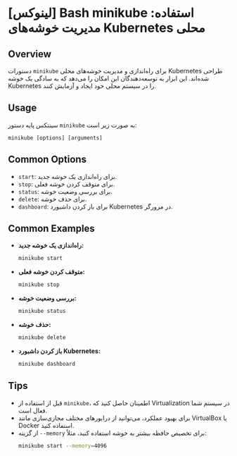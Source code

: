 # [لینوکس] Bash minikube استفاده: مدیریت خوشه‌های Kubernetes محلی

## Overview
دستورات `minikube` برای راه‌اندازی و مدیریت خوشه‌های محلی Kubernetes طراحی شده‌اند. این ابزار به توسعه‌دهندگان این امکان را می‌دهد که به سادگی یک خوشه Kubernetes را در سیستم محلی خود ایجاد و آزمایش کنند.

## Usage
سینتکس پایه دستور `minikube` به صورت زیر است:
```
minikube [options] [arguments]
```

## Common Options
- `start`: برای راه‌اندازی یک خوشه جدید.
- `stop`: برای متوقف کردن خوشه فعلی.
- `status`: برای بررسی وضعیت خوشه.
- `delete`: برای حذف خوشه.
- `dashboard`: برای باز کردن داشبورد Kubernetes در مرورگر.

## Common Examples
- **راه‌اندازی یک خوشه جدید:**
  ```bash
  minikube start
  ```

- **متوقف کردن خوشه فعلی:**
  ```bash
  minikube stop
  ```

- **بررسی وضعیت خوشه:**
  ```bash
  minikube status
  ```

- **حذف خوشه:**
  ```bash
  minikube delete
  ```

- **باز کردن داشبورد Kubernetes:**
  ```bash
  minikube dashboard
  ```

## Tips
- قبل از استفاده از `minikube`، اطمینان حاصل کنید که Virtualization در سیستم شما فعال است.
- برای بهبود عملکرد، می‌توانید از درایورهای مختلف مجازی‌سازی مانند VirtualBox یا Docker استفاده کنید.
- از گزینه `--memory` برای تخصیص حافظه بیشتر به خوشه استفاده کنید، مثلاً:
  ```bash
  minikube start --memory=4096
  ```